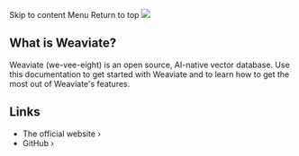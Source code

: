 Skip to content
Menu
Return to top
![](https://coolify.io/docs/images/services/weaviate.webp)
## What is Weaviate? ​
Weaviate (we-vee-eight) is an open source, AI-native vector database. Use this documentation to get started with Weaviate and to learn how to get the most out of Weaviate's features.
## Links ​
  * The official website ›
  * GitHub ›


